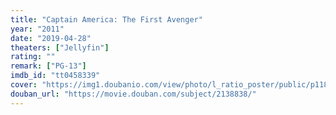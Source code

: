 ```yaml
---
title: "Captain America: The First Avenger"
year: "2011"
date: "2019-04-28"
theaters: ["Jellyfin"]
rating: ""
remark: ["PG-13"]
imdb_id: "tt0458339"
cover: "https://img1.doubanio.com/view/photo/l_ratio_poster/public/p1182659238.jpg"
douban_url: "https://movie.douban.com/subject/2138838/"
---
```

